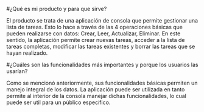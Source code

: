 #¿Qué es mi producto y para que sirve?

El producto se trata de una aplicación de consola que permite gestionar una lista de tareas. Esto lo hace a través de las 4 operaciones básicas que pueden realizarse con datos: Crear, Leer, Actualizar, Eliminar. En este sentido, la aplicación permite crear nuevas tareas, acceder a la lista de tareas completas, modificar las tareas existentes y borrar las tareas que se hayan realizado. 

#¿Cuáles son las funcionalidades más importantes y porque los usuarios las usarían?

Como se mencionó anteriormente, sus funcionalidades básicas permiten un manejo integral de los datos. La aplicación puede ser utilizada en tanto permite al interior de la consola manejar dichas funcionalidades, lo cual puede ser util para un público específico. 